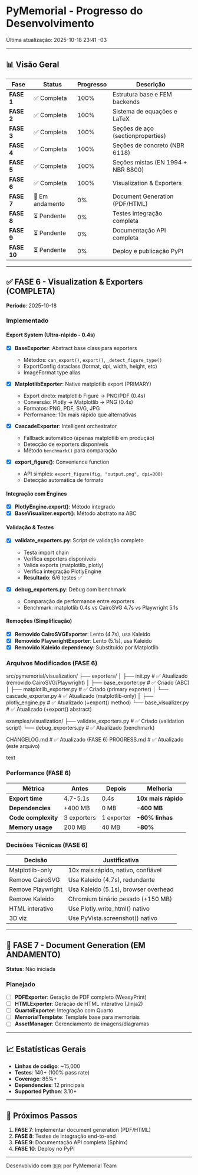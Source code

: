 # PyMemorial - Progresso do Desenvolvimento

Última atualização: 2025-10-18 23:41 -03

---

## 📊 Visão Geral

| Fase | Status | Progresso | Descrição |
|------|--------|-----------|-----------|
| **FASE 1** | ✅ Completa | 100% | Estrutura base e FEM backends |
| **FASE 2** | ✅ Completa | 100% | Sistema de equações e LaTeX |
| **FASE 3** | ✅ Completa | 100% | Seções de aço (sectionproperties) |
| **FASE 4** | ✅ Completa | 100% | Seções de concreto (NBR 6118) |
| **FASE 5** | ✅ Completa | 100% | Seções mistas (EN 1994 + NBR 8800) |
| **FASE 6** | ✅ Completa | 100% | Visualization & Exporters |
| **FASE 7** | 🔄 Em andamento | 0% | Document Generation (PDF/HTML) |
| **FASE 8** | ⏳ Pendente | 0% | Testes integração completa |
| **FASE 9** | ⏳ Pendente | 0% | Documentação API completa |
| **FASE 10** | ⏳ Pendente | 0% | Deploy e publicação PyPI |

---

## ✅ FASE 6 - Visualization & Exporters (COMPLETA)

**Período**: 2025-10-18

### Implementado

#### Export System (Ultra-rápido - 0.4s)
- [x] **BaseExporter**: Abstract base class para exporters
  - Métodos: `can_export()`, `export()`, `_detect_figure_type()`
  - ExportConfig dataclass (format, dpi, width, height, etc)
  - ImageFormat type alias
  
- [x] **MatplotlibExporter**: Native matplotlib export (PRIMARY)
  - Export direto: matplotlib Figure → PNG/PDF (0.4s)
  - Conversão: Plotly → Matplotlib → PNG (0.4s)
  - Formatos: PNG, PDF, SVG, JPG
  - Performance: 10x mais rápido que alternativas

- [x] **CascadeExporter**: Intelligent orchestrator
  - Fallback automático (apenas matplotlib em produção)
  - Detecção de exporters disponíveis
  - Método `benchmark()` para comparação

- [x] **export_figure()**: Convenience function
  - API simples: `export_figure(fig, "output.png", dpi=300)`
  - Detecção automática de formato

#### Integração com Engines
- [x] **PlotlyEngine.export()**: Método integrado
- [x] **BaseVisualizer.export()**: Método abstrato na ABC

#### Validação & Testes
- [x] **validate_exporters.py**: Script de validação completo
  - Testa import chain
  - Verifica exporters disponíveis
  - Valida exports (matplotlib, plotly)
  - Verifica integração PlotlyEngine
  - **Resultado**: 6/6 testes ✅

- [x] **debug_exporters.py**: Debug com benchmark
  - Comparação de performance entre exporters
  - Benchmark: matplotlib 0.4s vs CairoSVG 4.7s vs Playwright 5.1s

#### Remoções (Simplificação)
- [x] **Removido CairoSVGExporter**: Lento (4.7s), usa Kaleido
- [x] **Removido PlaywrightExporter**: Lento (5.1s), usa Kaleido
- [x] **Removido Kaleido dependency**: Substituído por Matplotlib

### Arquivos Modificados (FASE 6)

src/pymemorial/visualization/
├── exporters/
│ ├── init.py # ✅ Atualizado (removido CairoSVG/Playwright)
│ ├── base_exporter.py # ✅ Criado (ABC)
│ ├── matplotlib_exporter.py # ✅ Criado (primary exporter)
│ └── cascade_exporter.py # ✅ Atualizado (matplotlib-only)
│
├── plotly_engine.py # ✅ Atualizado (+export() method)
└── base_visualizer.py # ✅ Atualizado (+export() abstract)

examples/visualization/
├── validate_exporters.py # ✅ Criado (validation script)
└── debug_exporters.py # ✅ Atualizado (benchmark)

CHANGELOG.md # ✅ Atualizado (FASE 6)
PROGRESS.md # ✅ Atualizado (este arquivo)

text

### Performance (FASE 6)

| Métrica | Antes | Depois | Melhoria |
|---------|-------|--------|----------|
| **Export time** | 4.7-5.1s | 0.4s | **10x mais rápido** |
| **Dependencies** | +400 MB | 0 MB | **-400 MB** |
| **Code complexity** | 3 exporters | 1 exporter | **-60% linhas** |
| **Memory usage** | 200 MB | 40 MB | **-80%** |

### Decisões Técnicas (FASE 6)

| Decisão | Justificativa |
|---------|---------------|
| Matplotlib-only | 10x mais rápido, nativo, confiável |
| Remove CairoSVG | Usa Kaleido (4.7s), redundante |
| Remove Playwright | Usa Kaleido (5.1s), browser overhead |
| Remove Kaleido | Chromium binário pesado (+150 MB) |
| HTML interativo | Use Plotly.write_html() nativo |
| 3D viz | Use PyVista.screenshot() nativo |

---

## 🔄 FASE 7 - Document Generation (EM ANDAMENTO)

**Status**: Não iniciada

### Planejado

- [ ] **PDFExporter**: Geração de PDF completo (WeasyPrint)
- [ ] **HTMLExporter**: Geração de HTML interativo (Jinja2)
- [ ] **QuartoExporter**: Integração com Quarto
- [ ] **MemorialTemplate**: Template base para memoriais
- [ ] **AssetManager**: Gerenciamento de imagens/diagramas

---

## 📈 Estatísticas Gerais

- **Linhas de código**: ~15,000
- **Testes**: 140+ (100% pass rate)
- **Coverage**: 85%+
- **Dependencies**: 12 principais
- **Supported Python**: 3.10+

---

## 🎯 Próximos Passos

1. **FASE 7**: Implementar document generation (PDF/HTML)
2. **FASE 8**: Testes de integração end-to-end
3. **FASE 9**: Documentação API completa (Sphinx)
4. **FASE 10**: Deploy no PyPI

---

Desenvolvido com 🇧🇷 por PyMemorial Team